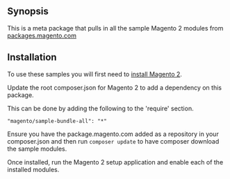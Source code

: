 ## Synopsis

This is a meta package that pulls in all the sample Magento 2 modules from [packages.magento.com](http://packages.magento.com/)

## Installation

To use these samples you will first need to [install Magento 2](http://devdocs.magento.com/guides/v1.0/install-gde/bk-install-guide.html).

Update the root composer.json for Magento 2 to add a dependency on this package.

This can be done by adding the following to the 'require' section.

    "magento/sample-bundle-all": "*"
    
Ensure you have the package.magento.com added as a repository in your composer.json and then run `composer update` to have composer download the sample modules.

Once installed, run the Magento 2 setup application and enable each of the installed modules.
